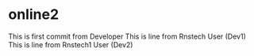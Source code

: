 # online2
This is first commit from Developer
This is line from Rnstech User (Dev1)
This is line from Rnstech1 User (Dev2)
